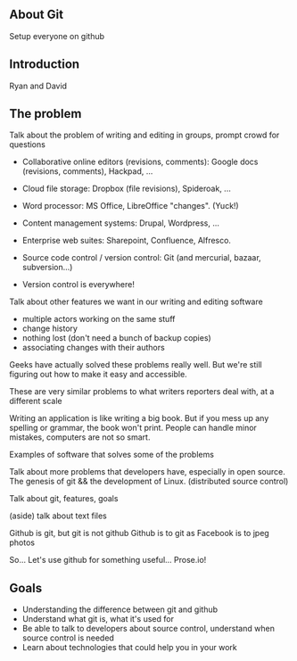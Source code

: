 About Git
---------

Setup everyone on github

Introduction
-------------

Ryan and David

The problem
-----------

Talk about the problem of writing and editing in groups, prompt crowd for questions

- Collaborative online editors (revisions, comments): Google docs (revisions, comments), Hackpad, ...
- Cloud file storage: Dropbox (file revisions), Spideroak, ...
- Word processor: MS Office, LibreOffice "changes". (Yuck!)
- Content management systems: Drupal, Wordpress, ...
- Enterprise web suites: Sharepoint, Confluence, Alfresco.
- Source code control / version control: Git (and mercurial, bazaar, subversion...)

- Version control is everywhere!

Talk about other features we want in our writing and editing software
- multiple actors working on the same stuff
- change history
- nothing lost (don't need a bunch of backup copies)
- associating changes with their authors

Geeks have actually solved these problems really well. But we're still figuring out how to make it easy and accessible.

These are very similar problems to what writers reporters deal with, at a different scale

Writing an application is like writing a big book. But if you mess up any spelling or grammar, the book won't print. People can handle minor mistakes, computers are not so smart.

Examples of software that solves some of the problems

Talk about more problems that developers have, especially in open source. The genesis of git && the development of Linux. (distributed source control)

Talk about git, features, goals

(aside) talk about text files

Github is git, but git is not github
Github is to git as Facebook is to jpeg photos

So...
Let's use github for something useful...
Prose.io!

Goals
-----

* Understanding the difference between git and github
* Understand what git is, what it's used for
* Be able to talk to developers about source control, understand when source control is needed
* Learn about technologies that could help you in your work